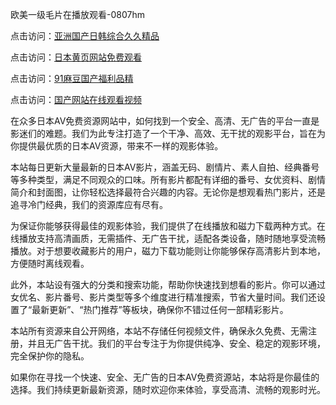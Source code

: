 欧美一级毛片在播放观看-0807hm

点击访问：<a href="https://heiliaoxwd5i8.pages.dev">亚洲国产日韩综合久久精品</a>

点击访问：<a href="https://heiliaoxqkkct.pages.dev">日本黄页网站免费观看</a>

点击访问：<a href="https://heiliaowt0d7p.pages.dev">91麻豆国产福利品精</a>

点击访问：<a href="https://heiliaoga6s9v.pages.dev">国产网站在线观看视频</a>


在众多日本AV免费资源网站中，如何找到一个安全、高清、无广告的平台一直是影迷们的难题。我们为此专注打造了一个干净、高效、无干扰的观影平台，旨在为你提供最优质的日本AV资源，带来不一样的观影体验。

本站每日更新大量最新的日本AV影片，涵盖无码、剧情片、素人自拍、经典番号等多种类型，满足不同观众的口味。所有影片都配有详细的番号、女优资料、剧情简介和封面图，让你轻松选择最符合兴趣的内容。无论你是想观看热门影片，还是追寻冷门经典，我们的资源库应有尽有。

为保证你能够获得最佳的观影体验，我们提供了在线播放和磁力下载两种方式。在线播放支持高清画质，无需插件、无广告干扰，适配各类设备，随时随地享受流畅播放。对于想要收藏影片的用户，磁力下载功能则让你能够保存高清影片到本地，方便随时离线观看。

此外，本站设有强大的分类和搜索功能，帮助你快速找到想看的影片。你可以通过女优名、影片番号、影片类型等多个维度进行精准搜索，节省大量时间。我们还设置了“最新更新”、“热门推荐”等板块，确保你不错过任何一部精彩影片。

本站所有资源来自公开网络，本站不存储任何视频文件，确保永久免费、无需注册，并且无广告干扰。我们的平台专注于为你提供纯净、安全、稳定的观影环境，完全保护你的隐私。

如果你在寻找一个快速、安全、无广告的日本AV免费资源站，本站将是你最佳的选择。我们持续更新最新资源，随时欢迎你来体验，享受高清、流畅的观影时光。


<span style="display:none;">[Canonical link]( ）</span>
